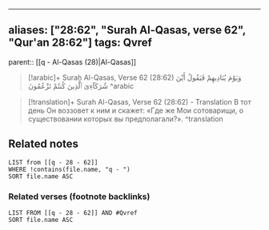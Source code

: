 
---
aliases: ["28:62", "Surah Al-Qasas, verse 62", "Qur'an 28:62"]
tags: Qvref
---

parent:: [[q - Al-Qasas (28)|Al-Qasas]]

> [!arabic]+ Surah Al-Qasas, Verse 62 (28:62)
> <span class="quran-arabic">وَيَوْمَ يُنَادِيهِمْ فَيَقُولُ أَيْنَ شُرَكَآءِىَ ٱلَّذِينَ كُنتُمْ تَزْعُمُونَ</span>
^arabic

> [!translation]+ Surah Al-Qasas, Verse 62 (28:62) - Translation
> В тот день Он воззовет к ним и скажет: «Где же Мои сотоварищи, о существовании которых вы предполагали?».
^translation



## Related notes
```dataview
LIST from [[q - 28 - 62]]
WHERE !contains(file.name, "q - ")
SORT file.name ASC
```

### Related verses (footnote backlinks)
```dataview
LIST FROM [[q - 28 - 62]] AND #Qvref
SORT file.name ASC
```

